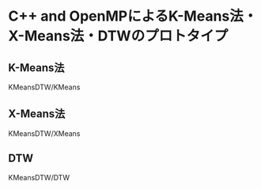 # C++ and OpenMPによるK-Means法・X-Means法・DTWのプロトタイプ

## K-Means法

KMeansDTW/KMeans

## X-Means法

KMeansDTW/XMeans

## DTW

KMeansDTW/DTW
